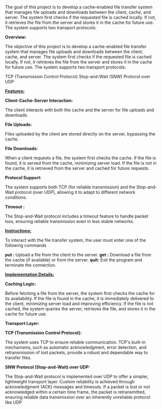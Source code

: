 The goal of this project is to develop a cache-enabled file transfer system that manages file uploads and downloads between the client, cache, and server. The system first checks if the requested file is cached locally. If not, it retrieves the file from the server and stores it in the cache for future use. The system supports two transport protocols:


**Overview:**

The objective of this project is to develop a cache-enabled file transfer system that manages file uploads and downloads between the client, cache, and server. The system first checks if the requested file is cached locally. If not, it retrieves the file from the server and stores it in the cache for future use. The system supports two transport protocols:

TCP (Transmission Control Protocol)
Stop-and-Wait (SNW) Protocol over UDP

<ins>**Features:**</ins>

**Client-Cache-Server Interaction:**

The client interacts with both the cache and the server for file uploads and downloads.

**File Uploads:**

Files uploaded by the client are stored directly on the server, bypassing the cache.

**File Downloads:** 

When a client requests a file, the system first checks the cache. If the file is found, it is served from the cache, minimizing server load. If the file is not in the cache, it is retrieved from the server and cached for future requests.

**Protocol Support:**

The system supports both TCP (for reliable transmission) and the Stop-and-Wait protocol (over UDP), allowing it to adapt to different network conditions.

**Timeout :** 

The Stop-and-Wait protocol includes a timeout feature to handle packet loss, ensuring reliable transmission even in less stable networks.


<ins>**Instructions:**</ins>

To interact with the file transfer system, the user must enter one of the following commands

**put <file>:** Upload a file from the client to the server.
**get <file>:** Download a file from the cache (if available) or from the server.
**quit:** Exit the program and terminate the connection.


<ins>**Implementation Details:**</ins>

**Caching Logic:**

Before fetching a file from the server, the system first checks the cache for its availability. If the file is found in the cache, it is immediately delivered to the client, minimizing server load and improving efficiency. If the file is not cached, the system queries the server, retrieves the file, and stores it in the cache for future use.

**Transport Layer:**

**TCP (Transmission Control Protocol):**

The system uses TCP to ensure reliable communication. TCP's built-in mechanisms, such as automatic acknowledgment, error detection, and retransmission of lost packets, provide a robust and dependable way to transfer files.

**SNW Protocol (Stop-and-Wait) over UDP:**

The Stop-and-Wait protocol is implemented over UDP to offer a simpler, lightweight transport layer. Custom reliability is achieved through acknowledgment (ACK) messages and timeouts. If a packet is lost or not acknowledged within a certain time frame, the packet is retransmitted, ensuring reliable data transmission over an inherently unreliable protocol like UDP
